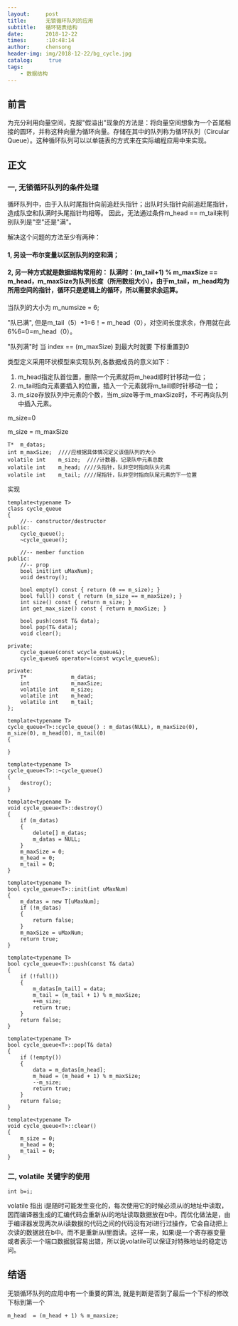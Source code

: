 ```yaml
---
layout:     post
title:      无锁循环队列的应用
subtitle:   循环链表结构
date:       2018-12-22
times:      :10:48:14
author:     chensong
header-img: img/2018-12-22/bg_cycle.jpg
catalog: 	 true
tags:
    - 数据结构
---
```


## 前言

为充分利用向量空间，克服"假溢出"现象的方法是：将向量空间想象为一个首尾相接的圆环，并称这种向量为循环向量。存储在其中的队列称为循环队列（Circular Queue）。这种循环队列可以以单链表的方式来在实际编程应用中来实现。

## 正文

### 一, 无锁循环队列的条件处理

循环队列中，由于入队时尾指针向前追赶头指针；出队时头指针向前追赶尾指针，造成队空和队满时头尾指针均相等。
因此，无法通过条件m_head == m_tail来判别队列是"空"还是"满"。

解决这个问题的方法至少有两种：

#### 1, 另设一布尔变量以区别队列的空和满；

#### 2, 另一种方式就是数据结构常用的： 队满时：(m_tail+1) % m_maxSize == m_head，m_maxSize为队列长度（所用数组大小），由于m_tail，m_head均为所用空间的指针，循环只是逻辑上的循环，所以需要求余运算。

当队列的大小为 m_numsize = 6;

"队已满", 但是m_tail（5）+1=6！= m_head（0），对空间长度求余，作用就在此6%6=0=m_head（0）。

"队列满"时 当 index == (m_maxSize)  到最大时就要  下标重置到0
 

 
 
类型定义采用环状模型来实现队列,各数据成员的意义如下：

1. m_head指定队首位置，删除一个元素就将m_head顺时针移动一位；
2. m_tail指向元素要插入的位置，插入一个元素就将m_tail顺时针移动一位；
3. m_size存放队列中元素的个数，当m_size等于m_maxSize时，不可再向队列中插入元素。

m_size=0

m_size = m_maxSize

```
T*	m_datas;
int	m_maxSize;  ////应根据具体情况定义该值队列的大小
volatile int    m_size;  ////计数器，记录队中元素总数
volatile int	m_head; ////头指针，队非空时指向队头元素
volatile int	m_tail; ////尾指针，队非空时指向队尾元素的下一位置
```


实现

```
template<typename T>
class cycle_queue
{
	//-- constructor/destructor
public:
	cycle_queue();
	~cycle_queue();

	//-- member function
public:
	//-- prop
	bool init(int uMaxNum);
	void destroy();

	bool empty() const { return (0 == m_size); }
	bool full() const { return (m_size == m_maxSize); }
	int	size() const { return m_size; }
	int	get_max_size() const { return m_maxSize; }

	bool push(const T& data);
	bool pop(T& data);
	void clear();

private:
	cycle_queue(const wcycle_queue&);
	cycle_queue& operator=(const wcycle_queue&);

private:
	T*	            m_datas;
	int	            m_maxSize;
	volatile int    m_size;
	volatile int	m_head;
	volatile int	m_tail;
};

template<typename T>
cycle_queue<T>::cycle_queue() : m_datas(NULL), m_maxSize(0), m_size(0), m_head(0), m_tail(0)
{

}

template<typename T>
cycle_queue<T>::~cycle_queue()
{
	destroy();
}

template<typename T>
void cycle_queue<T>::destroy()
{
	if (m_datas)
	{
		delete[] m_datas;
		m_datas = NULL;
	}
	m_maxSize = 0;
	m_head = 0;
	m_tail = 0;
}

template<typename T>
bool cycle_queue<T>::init(int uMaxNum)
{
	m_datas = new T[uMaxNum];
	if (!m_datas)
	{
		return false;
	}
	m_maxSize = uMaxNum;
	return true;
}

template<typename T>
bool cycle_queue<T>::push(const T& data)
{
	if (!full())
	{
		m_datas[m_tail] = data;
		m_tail = (m_tail + 1) % m_maxSize;
		++m_size;
		return true;
	}
	return false;
}

template<typename T>
bool cycle_queue<T>::pop(T& data)
{
	if (!empty())
	{
		data = m_datas[m_head];
		m_head = (m_head + 1) % m_maxSize;
		--m_size;
		return true;
	}
	return false;
}

template<typename T>
void cycle_queue<T>::clear()
{
	m_size = 0;
	m_head = 0;
	m_tail = 0;
}
```

### 二, volatile 关键字的使用

```
int b=i;
```

volatile 指出 i是随时可能发生变化的，每次使用它的时候必须从i的地址中读取，因而编译器生成的汇编代码会重新从i的地址读取数据放在b中。而优化做法是，由于编译器发现两次从i读数据的代码之间的代码没有对i进行过操作，它会自动把上次读的数据放在b中。而不是重新从i里面读。这样一来，如果i是一个寄存器变量或者表示一个端口数据就容易出错，所以说volatile可以保证对特殊地址的稳定访问。

## 结语


无锁循环队列的应用中有一个重要的算法, 就是判断是否到了最后一个下标的修改下标到第一个

```
m_head  = (m_head + 1) % m_maxsize;
```

